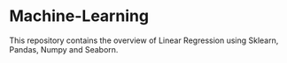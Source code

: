 # Machine-Learning
This repository contains the overview of Linear Regression using Sklearn, Pandas, Numpy and Seaborn. 
